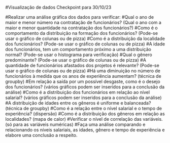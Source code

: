 #Visualização de dados Checkpoint para 30/10/23


#Realizar uma análise gráfica dos dados para verificar:
#Qual o ano de maior e menor número na contratação de funcionários? (Qual o ano com a maior e menor quantidade na contratação dos funcionários?)
#Como é o comportamento da distribuição na formação dos funcionários? (Pode-se usar o gráfico de colunas ou de pizza)
#Como é a distribuição da localidade dos funcionários? (Pode-se usar o gráfico de colunas ou de pizza)
#A idade dos funcionários, tem um comportamento próximo a uma distribuição normal? (Pode-se usar o histograma para verificação)
#Qual o gênero predominante? (Pode-se usar o gráfico de colunas ou de pizza)
#A quantidade de funcionários afastados dos projetos é relevante? (Pode-se usar o gráfico de colunas ou de pizza)
#Há uma diminuição no número de funcionários à medida que os anos de experiência aumentam? (técnica de groupby)
#Em relação a saída por um possível desgaste, como é o desejo dos funcionários? (vários gráficos podem ser inseridos para a conclusão da análise)
#Como é a distribuição dos funcionários em relação ao nível salarial? (vários gráficos podem ser inseridos para a conclusão da análise)
#A distribuição de idades entre os gêneros é uniforme e balanceada? (técnica de groupby)
#Como é a relação entre o nível salarial e o tempo de experiência? (dispersão)
#Como é a distribuição dos gêneros em relação as localidades? (mapa de calor)
#Verificar o nível de correlação das variáveis. (só para as variáveis numéricas)
#Faça uma análise comparando e relacionando os níveis salariais, as idades, gênero e tempo de experiência e elabore uma conclusão a respeito.